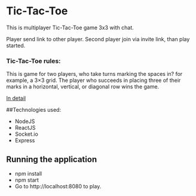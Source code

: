 # Tic-Tac-Toe

This is multiplayer Tic-Tac-Toe game 3x3 with chat.

Player send link to other player. Second player join via invite link, than play started.

### Tic-Tac-Toe rules:

This is game for two players, who take turns marking the spaces in? for example, a 3×3 grid. The player who succeeds in placing three of their marks in a horizontal, vertical, or diagonal row wins the game. 

[In detail](http://lmgtfy.com/?q=tic+tac+toe+rules)


##Technologies used:

* NodeJS
* ReactJS
* Socket.io
* Express

## Running the application

* npm install
* npm start
* Go to http://localhost:8080 to play.